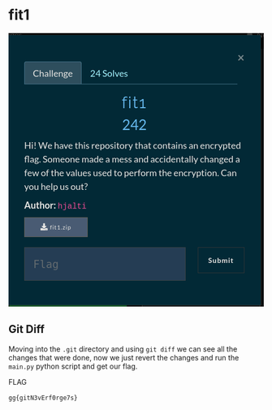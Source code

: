 # fit1
![chall](challenge.png)

## Git Diff

Moving into the `.git` directory and using `git diff`
we can see all the changes that were done, now we just
revert the changes and run the `main.py` python script and
get our flag.

FLAG
```
gg{gitN3vErf0rge7s}
```
